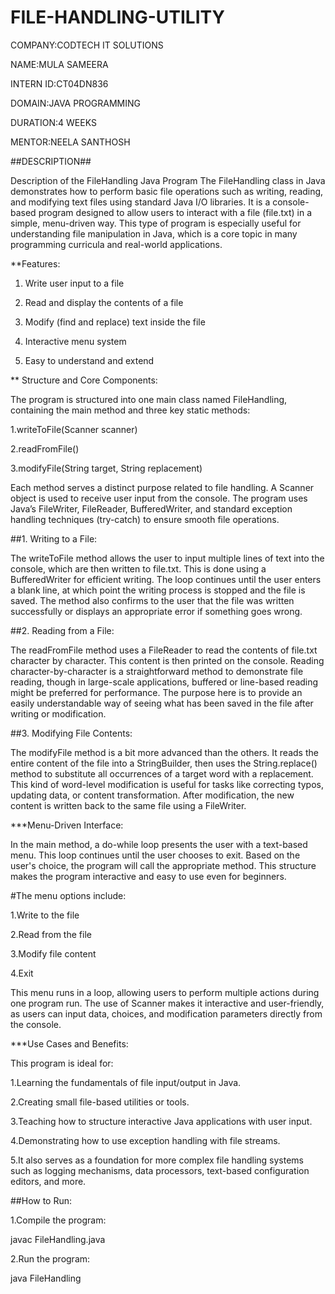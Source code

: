 # FILE-HANDLING-UTILITY

COMPANY:CODTECH IT SOLUTIONS

NAME:MULA SAMEERA

INTERN ID:CT04DN836

DOMAIN:JAVA PROGRAMMING

DURATION:4 WEEKS

MENTOR:NEELA SANTHOSH

##DESCRIPTION##

Description of the FileHandling Java Program
The FileHandling class in Java demonstrates how to perform basic file operations such as writing, reading, and modifying text files using standard Java I/O libraries. It is a console-based program designed to allow users to interact with a file (file.txt) in a simple, menu-driven way. This type of program is especially useful for understanding file manipulation in Java, which is a core topic in many programming curricula and real-world applications.

**Features:

1. Write user input to a file

2. Read and display the contents of a file

3. Modify (find and replace) text inside the file

4. Interactive menu system

5. Easy to understand and extend

** Structure and Core Components:

The program is structured into one main class named FileHandling, containing the main method and three key static methods:

1.writeToFile(Scanner scanner)

2.readFromFile()

3.modifyFile(String target, String replacement)

Each method serves a distinct purpose related to file handling. A Scanner object is used to receive user input from the console. The program uses Java’s FileWriter, FileReader, BufferedWriter, and standard exception handling techniques (try-catch) to ensure smooth file operations.

##1. Writing to a File:

The writeToFile method allows the user to input multiple lines of text into the console, which are then written to file.txt. This is done using a BufferedWriter for efficient writing. The loop continues until the user enters a blank line, at which point the writing process is stopped and the file is saved. The method also confirms to the user that the file was written successfully or displays an appropriate error if something goes wrong.

##2. Reading from a File:

The readFromFile method uses a FileReader to read the contents of file.txt character by character. This content is then printed on the console. Reading character-by-character is a straightforward method to demonstrate file reading, though in large-scale applications, buffered or line-based reading might be preferred for performance. The purpose here is to provide an easily understandable way of seeing what has been saved in the file after writing or modification.

##3. Modifying File Contents:

The modifyFile method is a bit more advanced than the others. It reads the entire content of the file into a StringBuilder, then uses the String.replace() method to substitute all occurrences of a target word with a replacement. This kind of word-level modification is useful for tasks like correcting typos, updating data, or content transformation. After modification, the new content is written back to the same file using a FileWriter.

 ***Menu-Driven Interface:
 
In the main method, a do-while loop presents the user with a text-based menu. This loop continues until the user chooses to exit. Based on the user's choice, the program will call the appropriate method. This structure makes the program interactive and easy to use even for beginners.

#The menu options include:

1.Write to the file

2.Read from the file

3.Modify file content

4.Exit

This menu runs in a loop, allowing users to perform multiple actions during one program run. The use of Scanner makes it interactive and user-friendly, as users can input data, choices, and modification parameters directly from the console.

***Use Cases and Benefits:

This program is ideal for:

1.Learning the fundamentals of file input/output in Java.

2.Creating small file-based utilities or tools.

3.Teaching how to structure interactive Java applications with user input.

4.Demonstrating how to use exception handling with file streams.

5.It also serves as a foundation for more complex file handling systems such as logging mechanisms, data processors, text-based configuration editors, and more.

##How to Run:

1.Compile the program:

javac FileHandling.java

2.Run the program:

java FileHandling

